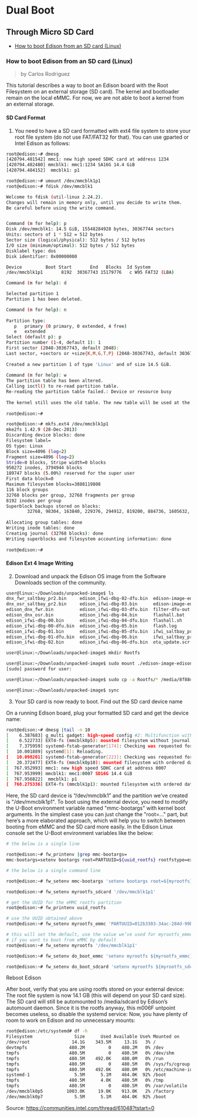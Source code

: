 # Dual Boot

## Through Micro SD Card

- [How to boot Edison from an SD card (Linux)](https://communities.intel.com/thread/61048?tstart=0)

### How to boot Edison from an SD card (Linux)

> by Carlos Rodriguez

This tutorial describes a way to boot an Edison board with the Root Filesystem on an external storage (SD card). The kernel and bootloader remain on the local eMMC. For now, we are not able to boot a kernel from an external storage.

#### SD Card Format

1. You need to have a SD card formatted with ext4 file system to store your root file system (do not use FAT/FAT32 for that). You can use gparted or Intel Edison as follows:

```sh
root@edison:~# dmesg
[420794.481542] mmc1: new high speed SDHC card at address 1234
[420794.482480] mmcblk1: mmc1:1234 SA16G 14.4 GiB
[420794.484152]  mmcblk1: p1
```

```sh
root@edison:~# umount /dev/mmcblk1p1
root@edison:~# fdisk /dev/mmcblk1   

Welcome to fdisk (util-linux 2.24.2).
Changes will remain in memory only, until you decide to write them.
Be careful before using the write command.


Command (m for help): p
Disk /dev/mmcblk1: 14.5 GiB, 15548284928 bytes, 30367744 sectors
Units: sectors of 1 * 512 = 512 bytes
Sector size (logical/physical): 512 bytes / 512 bytes
I/O size (minimum/optimal): 512 bytes / 512 bytes
Disklabel type: dos
Disk identifier: 0x00000000

Device         Boot Start       End   Blocks  Id System
/dev/mmcblk1p1       8192  30367743 15179776   c W95 FAT32 (LBA)

Command (m for help): d

Selected partition 1
Partition 1 has been deleted.

Command (m for help): n                                                         
                                                                                
Partition type:                                                                 
   p   primary (0 primary, 0 extended, 4 free)                                  
   e   extended                                                                 
Select (default p): p                                                           
Partition number (1-4, default 1): 1                                            
First sector (2048-30367743, default 2048):                                     
Last sector, +sectors or +size{K,M,G,T,P} (2048-30367743, default 30367743):    
                                                                                
Created a new partition 1 of type 'Linux' and of size 14.5 GiB.                 
                                                                                
Command (m for help): w                                                         
The partition table has been altered.                                           
Calling ioctl() to re-read partition table.                                     
Re-reading the partition table failed.: Device or resource busy                 
                                                                                
The kernel still uses the old table. The new table will be used at the next reb.
                                                                                
root@edison:~# 
```

```sh
root@edison:~# mkfs.ext4 /dev/mmcblk1p1                                         
mke2fs 1.42.9 (28-Dec-2013)                                                     
Discarding device blocks: done                                                  
Filesystem label=                                                               
OS type: Linux                                                                  
Block size=4096 (log=2)                                                         
Fragment size=4096 (log=2)                                                      
Stride=0 blocks, Stripe width=0 blocks                                          
950272 inodes, 3794944 blocks                                                   
189747 blocks (5.00%) reserved for the super user                               
First data block=0                                                              
Maximum filesystem blocks=3888119808                                            
116 block groups                                                                
32768 blocks per group, 32768 fragments per group                               
8192 inodes per group                                                           
Superblock backups stored on blocks:                                            
        32768, 98304, 163840, 229376, 294912, 819200, 884736, 1605632, 2654208  
                                                                                
Allocating group tables: done                                                   
Writing inode tables: done                                                      
Creating journal (32768 blocks): done                                           
Writing superblocks and filesystem accounting information: done                 
                                                                                
root@edison:~# 
```

#### Edison Ext 4 Image Writing

2. Download and unpack the Edison OS image from the Software Downloads section of the community. 

```sh
user@linux:~/Downloads/unpacked-image$ ls
dnx_fwr_saltbay_pr2.bin     edison_ifwi-dbg-02-dfu.bin  edison-image-edison.ext4    package-list.txt
dnx_osr_saltbay_pr2.bin     edison_ifwi-dbg-03.bin      edison-image-edison.hddimg  pft-config-edison.xml
edison_dnx_fwr.bin          edison_ifwi-dbg-03-dfu.bin  filter-dfu-out.js           pft-config-mcg_sku.xml
edison_dnx_osr.bin          edison_ifwi-dbg-04.bin      flashall.bat                u-boot-edison.bin
edison_ifwi-dbg-00.bin      edison_ifwi-dbg-04-dfu.bin  flashall.sh                 u-boot-edison.img
edison_ifwi-dbg-00-dfu.bin  edison_ifwi-dbg-05.bin      flash.log                   u-boot-envs
edison_ifwi-dbg-01.bin      edison_ifwi-dbg-05-dfu.bin  ifwi_saltbay_pr2.bin
edison_ifwi-dbg-01-dfu.bin  edison_ifwi-dbg-06.bin      ifwi_saltbay_pr2-dfu.bin
edison_ifwi-dbg-02.bin      edison_ifwi-dbg-06-dfu.bin  ota_update.scr
```

```sh
user@linux:~/Downloads/unpacked-image$ mkdir Rootfs
```

```sh
user@linux:~/Downloads/unpacked-image$ sudo mount ./edison-image-edison.ext4 Rootfs
[sudo] password for user:
 ```
 
```sh
user@linux:~/Downloads/unpacked-image$ sudo cp -a Rootfs/* /media/8f88dd49-95ac-4d0c-8c3a-abd445f87fa1/ (or whatever folder name your pc gave to your SD card)
```

```sh
user@linux:~/Downloads/unpacked-image$ sync
```

3. Your SD card is now ready to boot. Find out the SD card device name


On a running Edison board, plug your formatted SD card and get the device name:

```sh
root@edison:~# dmesg |tail -n 10
[    6.387683] g_multi gadget: high-speed config #2: Multifunction with CDC ECM
[    6.522733] EXT4-fs (mmcblk0p5): mounted filesystem without journal. Opts: discard,barrier=1,data=ordered,noauto_da_ac
[    7.375959] systemd-fstab-generator[174]: Checking was requested for "rootfs", but it is not a device.
[   10.001889] systemd[1]: Reloading.
[   10.098201] systemd-fstab-generator[223]: Checking was requested for "rootfs", but it is not a device.
[   20.372477] EXT4-fs (mmcblk0p10): mounted filesystem with ordered data mode. Opts: discard,barrier=1,data=ordered,noac
[  767.952993] mmc1: new high speed SDHC card at address 0007
[  767.953999] mmcblk1: mmc1:0007 SD16G 14.4 GiB 
[  767.956822]  mmcblk1: p1
[  768.275336] EXT4-fs (mmcblk1p1): mounted filesystem with ordered data mode. Opts: (null)
```

Here, the SD card device is “/dev/mmcblk1” and the partition we’ve created is "/dev/mmcblk1p1".
To boot using the external device, you need to modify the U-Boot environment variable named "mmc-bootargs" with kernel boot arguments. In the simplest case you can just change the "root=..." part, but here’s a more elaborated approach, which will help you to switch between booting from eMMC and the SD card more easily.
In the Edison Linux console set the U-Boot environment variables like the below:

```sh
# the below is a single line

root@edison:~# fw_printenv |grep mmc-bootargs=
mmc-bootargs=setenv bootargs root=PARTUUID=${uuid_rootfs} rootfstype=ext4 ${bootargs_console} ${bootargs_debug} systemd.unit=${bootargs_target}.target hardware_id=${hardware_id} g_multi.iSerialNumber=${serial#} g_multi.dev_addr=${usb0addr}
```

```sh
# the below is a single command line
```

```sh
root@edison:~# fw_setenv mmc-bootargs 'setenv bootargs root=${myrootfs} rootdelay=3 rootfstype=ext4 ${bootargs_console} ${bootargs_debug} systemd.unit=${bootargs_target}.target hardware_id=${hardware_id} g_multi.iSerialNumber=${serial#} g_multi.dev_addr=${usb0addr}'
```

```sh
root@edison:~# fw_setenv myrootfs_sdcard '/dev/mmcblk1p1'
```

```sh
# get the UUID for the eMMC rootfs partition
root@edison:~# fw_printenv uuid_rootfs
```

```sh
# use the UUID obtained above
root@edison:~# fw_setenv myrootfs_emmc 'PARTUUID=012b3303-34ac-284d-99b4-34e03a2335f4'
```

```sh
# this will set the default, use the value we’ve used for myrootfs_emmc
# if you want to boot from eMMC by default
root@edison:~# fw_setenv myrootfs '/dev/mmcblk1p1'
```

```sh
root@edison:~# fw_setenv do_boot_emmc 'setenv myrootfs ${myrootfs_emmc}; run do_boot'
```

```sh
root@edison:~# fw_setenv do_boot_sdcard 'setenv myrootfs ${myrootfs_sdcard}; run do_boot'
```

Reboot Edison

After boot, verify that you are using rootfs stored on your external device:
The root file system is now 14.1 GB (this will depend on your SD card size). The SD card will still be automounted to /media/sdcard by Edison’s automount daemon. Since it is the rootfs anyway, this m006F	untpoint becomes useless, so disable the systemd service: Now, you have plenty of room to work on Edison and no unnecessary mounts:

```sh
root@edison:/etc/systemd# df -h
Filesystem                Size      Used Available Use% Mounted on
/dev/root                14.1G    343.5M     13.1G   3% /
devtmpfs                480.2M         0    480.2M   0% /dev
tmpfs                   480.5M         0    480.5M   0% /dev/shm
tmpfs                   480.5M    492.0K    480.0M   0% /run
tmpfs                   480.5M         0    480.5M   0% /sys/fs/cgroup
tmpfs                   480.5M    492.0K    480.0M   0% /etc/machine-id
systemd-1                 5.5M      5.1M    464.0K  92% /boot
tmpfs                   480.5M      4.0K    480.5M   0% /tmp
tmpfs                   480.5M         0    480.5M   0% /var/volatile
/dev/mmcblk0p5         1003.0K     19.0K    913.0K   2% /factory
/dev/mmcblk0p7            5.5M      5.1M    464.0K  92% /boot
```

Source:
https://communities.intel.com/thread/61048?tstart=0
